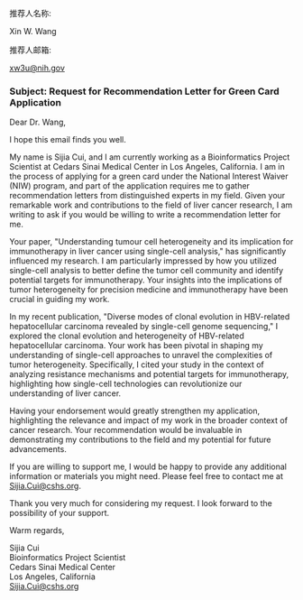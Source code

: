 
推荐人名称:


Xin W. Wang

推荐人邮箱:


xw3u@nih.gov



### Subject: Request for Recommendation Letter for Green Card Application

Dear Dr. Wang,

I hope this email finds you well.

My name is Sijia Cui, and I am currently working as a Bioinformatics Project Scientist at Cedars Sinai Medical Center in Los Angeles, California. I am in the process of applying for a green card under the National Interest Waiver (NIW) program, and part of the application requires me to gather recommendation letters from distinguished experts in my field. Given your remarkable work and contributions to the field of liver cancer research, I am writing to ask if you would be willing to write a recommendation letter for me.

Your paper, "Understanding tumour cell heterogeneity and its implication for immunotherapy in liver cancer using single-cell analysis," has significantly influenced my research. I am particularly impressed by how you utilized single-cell analysis to better define the tumor cell community and identify potential targets for immunotherapy. Your insights into the implications of tumor heterogeneity for precision medicine and immunotherapy have been crucial in guiding my work.

In my recent publication, "Diverse modes of clonal evolution in HBV-related hepatocellular carcinoma revealed by single-cell genome sequencing," I explored the clonal evolution and heterogeneity of HBV-related hepatocellular carcinoma. Your work has been pivotal in shaping my understanding of single-cell approaches to unravel the complexities of tumor heterogeneity. Specifically, I cited your study in the context of analyzing resistance mechanisms and potential targets for immunotherapy, highlighting how single-cell technologies can revolutionize our understanding of liver cancer.

Having your endorsement would greatly strengthen my application, highlighting the relevance and impact of my work in the broader context of cancer research. Your recommendation would be invaluable in demonstrating my contributions to the field and my potential for future advancements.

If you are willing to support me, I would be happy to provide any additional information or materials you might need. Please feel free to contact me at Sijia.Cui@cshs.org.

Thank you very much for considering my request. I look forward to the possibility of your support.

Warm regards,

Sijia Cui  
Bioinformatics Project Scientist  
Cedars Sinai Medical Center  
Los Angeles, California  
Sijia.Cui@cshs.org